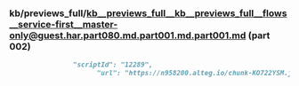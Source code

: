### kb/previews_full/kb__previews_full__kb__previews_full__flows__service-first__master-only@guest.har.part080.md.part001.md.part001.md (part 002)

```md
                "scriptId": "12289",
                      "url": "https://n958200.alteg.io/chunk-KO722YSM.js",
            
```

```
